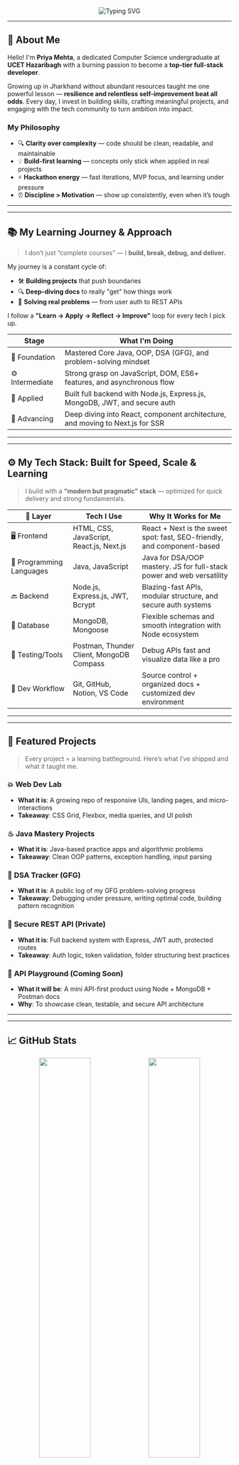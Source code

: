 <!-- 🚀 Welcome Banner -->
<p align="center">
  <img 
    src="https://readme-typing-svg.herokuapp.com?font=JetBrains+Mono&weight=700&size=30&pause=1000&color=FF4C4C&center=true&vCenter=true&width=600&lines=Hey+there!+I’m+Priya+Mehta+🎓;CSE+Student+@+UCET+Hazaribagh;Java+%26+DSA+Learner+🧠;A+Passionate+Tech+Explorer+🚀;Full-Stack+Web+Dev+Enthusiast+🌐;Aspiring+App+Developer+📱;Cloud+Computing+Explorer+☁️" 
    alt="Typing SVG" 
  />
</p>

---

## 👋 **About Me**

Hello! I'm **Priya Mehta**, a dedicated Computer Science undergraduate at **UCET Hazaribagh** with a burning passion to become a **top-tier full-stack developer**.

Growing up in Jharkhand without abundant resources taught me one powerful lesson — **resilience and relentless self-improvement beat all odds**. Every day, I invest in building skills, crafting meaningful projects, and engaging with the tech community to turn ambition into impact.

### My Philosophy  
- 🔍 **Clarity over complexity** — code should be clean, readable, and maintainable  
- 💡 **Build-first learning** — concepts only stick when applied in real projects  
- ⚡ **Hackathon energy** — fast iterations, MVP focus, and learning under pressure  
- ⏰ **Discipline > Motivation** — show up consistently, even when it’s tough  

---
---

## 📚 My Learning Journey & Approach

> I don’t just “complete courses” — I **build, break, debug, and deliver.**

My journey is a constant cycle of:
- 🛠️ **Building projects** that push boundaries
- 🔍 **Deep-diving docs** to really "get" how things work
- 🎯 **Solving real problems** — from user auth to REST APIs

I follow a **"Learn → Apply → Reflect → Improve"** loop for every tech I pick up.

| Stage        | What I'm Doing                                                                 |
|--------------|---------------------------------------------------------------------------------|
| 🧱 Foundation | Mastered Core Java, OOP, DSA (GFG), and problem-solving mindset                |
| ⚙️ Intermediate | Strong grasp on JavaScript, DOM, ES6+ features, and asynchronous flow          |
| 🧪 Applied     | Built full backend with Node.js, Express.js, MongoDB, JWT, and secure auth     |
| 🚀 Advancing   | Deep diving into React, component architecture, and moving to Next.js for SSR |


---
---

## ⚙️ **My Tech Stack: Built for Speed, Scale & Learning**
> I build with a **“modern but pragmatic” stack** — optimized for quick delivery and strong fundamentals.

| 🧩 Layer         | Tech I Use                                     | Why It Works for Me                                                                 |
|------------------|------------------------------------------------|--------------------------------------------------------------------------------------|
| 🖥️ Frontend      | HTML, CSS, JavaScript, React.js, Next.js       | React + Next is the sweet spot: fast, SEO-friendly, and component-based             |
|  🧠 Programming   Languages    | Java, JavaScript                               | Java for DSA/OOP mastery. JS for full-stack power and web versatility               |
| 🔙 Backend       | Node.js, Express.js, JWT, Bcrypt               | Blazing-fast APIs, modular structure, and secure auth systems                       |
| 🧬 Database      | MongoDB, Mongoose                              | Flexible schemas and smooth integration with Node ecosystem                         |
| 🧪 Testing/Tools | Postman, Thunder Client, MongoDB Compass       | Debug APIs fast and visualize data like a pro                                       |
| 🧰 Dev Workflow  | Git, GitHub, Notion, VS Code                   | Source control + organized docs + customized dev environment                        |

---
---

## 💼 Featured Projects

> Every project = a learning battleground. Here’s what I’ve shipped and what it taught me.

### 💥 **Web Dev Lab**
- **What it is**: A growing repo of responsive UIs, landing pages, and micro-interactions
- **Takeaway**: CSS Grid, Flexbox, media queries, and UI polish

### ♨︎ **Java Mastery Projects**
- **What it is**: Java-based practice apps and algorithmic problems
- **Takeaway**: Clean OOP patterns, exception handling, input parsing

### 📰 **DSA Tracker (GFG)**
- **What it is**: A public log of my GFG problem-solving progress
- **Takeaway**: Debugging under pressure, writing optimal code, building pattern recognition

### 🔐 **Secure REST API (Private)**
- **What it is**: Full backend system with Express, JWT auth, protected routes
- **Takeaway**: Auth logic, token validation, folder structuring best practices

### 🧪 **API Playground (Coming Soon)**
- **What it will be**: A mini API-first product using Node + MongoDB + Postman docs
- **Why**: To showcase clean, testable, and secure API architecture

---
---

## 📈 GitHub Stats

<p align="center">
  <img src="https://github-readme-stats.vercel.app/api?username=Eternal-star8&show_icons=true&theme=radical&hide_border=true" width="48%" />
  <img src="https://github-readme-streak-stats.herokuapp.com?user=Eternal-star8&theme=radical&hide_border=true" width="48%" />
</p>
<p align="center">
  <img src="https://github-readme-stats.vercel.app/api/top-langs/?username=Eternal-star8&layout=compact&theme=radical&hide_border=true" width="48%" />
</p>

---
---

## 🎯 2024–25 Roadmap

- ✅ Master Java, DSA, OOP  
- 🔐 Backend APIs + Auth systems  
- ⚛️ React + Next.js full-stack apps  
- 🧱 CI/CD and deployed projects  
- 🏆 Hackathons (2–3 MVPs)  
- 💼 Remote internships  
- 🌍 Open-source contributions  
- 💡 Building personal brand

---
---

## 🤝 Connect with Me

<p align="center">
  <a href="https://github.com/Eternal-star8"><img src="https://img.shields.io/badge/GitHub-181717?style=for-the-badge&logo=github&logoColor=white" /></a>
  <a href="https://www.linkedin.com/in/priya-mehta-9a3b6b333"><img src="https://img.shields.io/badge/LinkedIn-0A66C2?style=for-the-badge&logo=linkedin&logoColor=white" /></a>
</p>

---

## 💬 Final Words

Thanks for stopping by!  
I’m not just coding for the sake of it — I’m here to **build meaningful projects, share knowledge openly, and grow relentlessly**.  

Let’s make the next big thing happen **together**.
